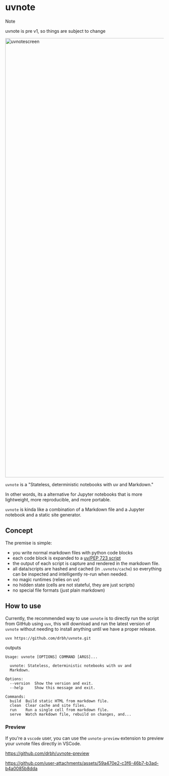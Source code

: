 # uvnote

> [!NOTE]
> uvnote is pre v1, so things are subject to change

<img width="2164" height="1392" alt="uvnotescreen" src="https://github.com/user-attachments/assets/5571a2a0-d849-4078-8395-436943d93082" />


`uvnote` is a "Stateless, deterministic notebooks with uv and Markdown."

In other words, its a alternative for Jupyter notebooks that is more lightweight, more reproducible, and more portable.

`uvnote` is kinda like a combination of a Markdown file and a Jupyter notebook and a static site generator.

## Concept

The premise is simple:

- you write normal markdown files with python code blocks
- each code block is expanded to a [uv/PEP 723 script](https://docs.astral.sh/uv/guides/scripts/#running-scripts)
- the output of each script is capture and rendered in the markdown file.
- all data/scripts are hashed and cached (in `.uvnote/cache`) so everything can be inspected and intelligently re-run when needed.
- no magic runtimes (relies on uv)
- no hidden state (cells are not stateful, they are just scripts)
- no special file formats (just plain markdown)

## How to use

Currently, the recommended way to use `uvnote` is to directly run the script from GitHub using `uvx`, this will download and run the latest version of `uvnote` without needing to install anything until we have a proper release.

```bash
uvx https://github.com/drbh/uvnote.git
```

outputs

```text
Usage: uvnote [OPTIONS] COMMAND [ARGS]...

  uvnote: Stateless, deterministic notebooks with uv and
  Markdown.

Options:
  --version  Show the version and exit.
  --help     Show this message and exit.

Commands:
  build  Build static HTML from markdown file.
  clean  Clear cache and site files.
  run    Run a single cell from markdown file.
  serve  Watch markdown file, rebuild on changes, and...
```

### Preview



If you're a `vscode` user, you can use the `uvnote-preview` extension to preview your uvnote files directly in VSCode.

https://github.com/drbh/uvnote-preview


https://github.com/user-attachments/assets/59a470e2-c3f6-46b7-b3ad-b4a0085b8dda



